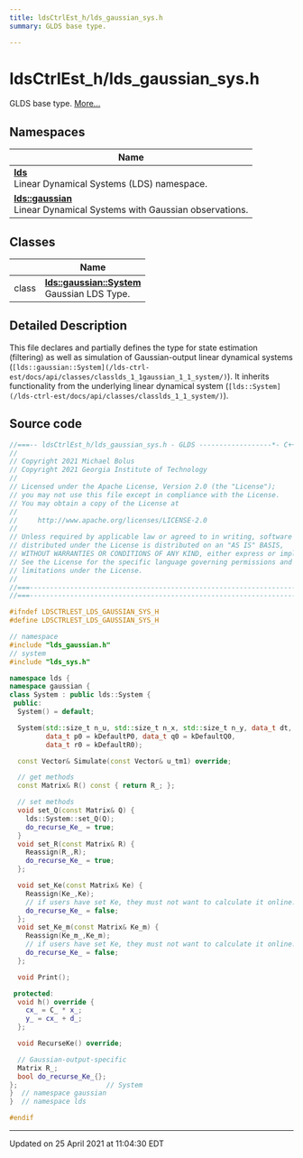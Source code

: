 ```yaml
---
title: ldsCtrlEst_h/lds_gaussian_sys.h
summary: GLDS base type. 

---
```


# ldsCtrlEst_h/lds_gaussian_sys.h

GLDS base type.  [More...](#detailed-description)



## Namespaces

| Name           |
| -------------- |
| **[lds](/lds-ctrl-est/docs/api/namespaces/namespacelds/)** <br>Linear Dynamical Systems (LDS) namespace.  |
| **[lds::gaussian](/lds-ctrl-est/docs/api/namespaces/namespacelds_1_1gaussian/)** <br>Linear Dynamical Systems with Gaussian observations.  |

## Classes

|                | Name           |
| -------------- | -------------- |
| class | **[lds::gaussian::System](/lds-ctrl-est/docs/api/classes/classlds_1_1gaussian_1_1_system/)** <br>Gaussian LDS Type.  |

## Detailed Description



This file declares and partially defines the type for state estimation (filtering) as well as simulation of Gaussian-output linear dynamical systems (`[lds::gaussian::System](/lds-ctrl-est/docs/api/classes/classlds_1_1gaussian_1_1_system/)`). It inherits functionality from the underlying linear dynamical system (`[lds::System](/lds-ctrl-est/docs/api/classes/classlds_1_1_system/)`). 





## Source code

```cpp
//===-- ldsCtrlEst_h/lds_gaussian_sys.h - GLDS ------------------*- C++ -*-===//
//
// Copyright 2021 Michael Bolus
// Copyright 2021 Georgia Institute of Technology
//
// Licensed under the Apache License, Version 2.0 (the "License");
// you may not use this file except in compliance with the License.
// You may obtain a copy of the License at
//
//     http://www.apache.org/licenses/LICENSE-2.0
//
// Unless required by applicable law or agreed to in writing, software
// distributed under the License is distributed on an "AS IS" BASIS,
// WITHOUT WARRANTIES OR CONDITIONS OF ANY KIND, either express or implied.
// See the License for the specific language governing permissions and
// limitations under the License.
//
//===----------------------------------------------------------------------===//
//===----------------------------------------------------------------------===//

#ifndef LDSCTRLEST_LDS_GAUSSIAN_SYS_H
#define LDSCTRLEST_LDS_GAUSSIAN_SYS_H

// namespace
#include "lds_gaussian.h"
// system
#include "lds_sys.h"

namespace lds {
namespace gaussian {
class System : public lds::System {
 public:
  System() = default;

  System(std::size_t n_u, std::size_t n_x, std::size_t n_y, data_t dt,
         data_t p0 = kDefaultP0, data_t q0 = kDefaultQ0,
         data_t r0 = kDefaultR0);

  const Vector& Simulate(const Vector& u_tm1) override;

  // get methods
  const Matrix& R() const { return R_; };

  // set methods
  void set_Q(const Matrix& Q) {
    lds::System::set_Q(Q);
    do_recurse_Ke_ = true;
  }
  void set_R(const Matrix& R) {
    Reassign(R_,R);
    do_recurse_Ke_ = true;
  };

  void set_Ke(const Matrix& Ke) {
    Reassign(Ke_,Ke);
    // if users have set Ke, they must not want to calculate it online.
    do_recurse_Ke_ = false;
  };
  void set_Ke_m(const Matrix& Ke_m) {
    Reassign(Ke_m_,Ke_m);
    // if users have set Ke, they must not want to calculate it online.
    do_recurse_Ke_ = false;
  };

  void Print();

 protected:
  void h() override {
    cx_ = C_ * x_;
    y_ = cx_ + d_;
  };

  void RecurseKe() override;

  // Gaussian-output-specific
  Matrix R_;           
  bool do_recurse_Ke_{};  
};                      // System
}  // namespace gaussian
}  // namespace lds

#endif
```


-------------------------------

Updated on 25 April 2021 at 11:04:30 EDT
